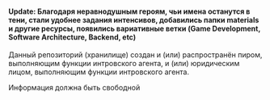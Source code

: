 
#### Update: Благодаря неравнодушным героям, чьи имена останутся в тени, стали удобнее задания интенсивов, добавились папки materials и другие ресурсы, появились вариативные ветки (Game Development, Software Architecture, Backend, etc)



Данный репозиторий (хранилище) создан и (или) распространён пиром, выполняющим функции интровского агента, и (или) юридическим лицом, выполняющим функции интровского агента.


Информация должна быть свободной
